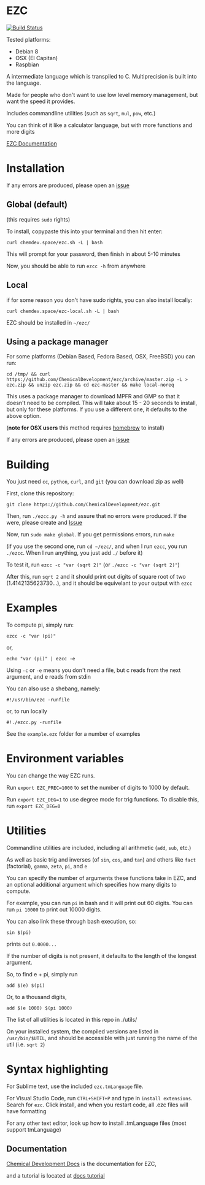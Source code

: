 # EZC

[![Build Status](https://travis-ci.org/ChemicalDevelopment/ezc.svg?branch=master)](https://travis-ci.org/ChemicalDevelopment/ezc)

Tested platforms:
  * Debian 8
  * OSX (El Capitan)
  * Raspbian

A intermediate language which is transpiled to C. Multiprecision is built into the language.

Made for people who don't want to use low level memory management, but want the speed it provides.

Includes commandline utilities (such as `sqrt`, `mul`, `pow`, etc.)

You can think of it like a calculator language, but with more functions and more digits

[EZC Documentation](chemicaldevelopment.us/ezc/)

# Installation

If any errors are produced, please open an [issue](https://github.com/ChemicalDevelopment/ezc/issues)

## Global (default)

(this requires `sudo` rights)

To install, copypaste this into your terminal and then hit enter:

`curl chemdev.space/ezc.sh -L | bash`

This will prompt for your password, then finish in about 5-10 minutes

Now, you should be able to run `ezcc -h` from anywhere

## Local

if for some reason you don't have sudo rights, you can also install locally:

`curl chemdev.space/ezc-local.sh -L | bash`

EZC should be installed in `~/ezc/`


## Using a package manager

For some platforms (Debian Based, Fedora Based, OSX, FreeBSD) you can run:

`cd /tmp/ && curl https://github.com/ChemicalDevelopment/ezc/archive/master.zip -L > ezc.zip && unzip ezc.zip && cd ezc-master && make local-noreq`

This uses a package manager to download MPFR and GMP so that it doesn't need to be compiled. This will take about 15 - 20 seconds to install, but only for these platforms. If you use a different one, it defaults to the above option.

(**note for OSX users** this method requires [homebrew](http://brew.sh/) to install)

If any errors are produced, please open an [issue](https://github.com/ChemicalDevelopment/ezc/issues)

# Building

You just need `cc`, `python`, `curl`, and `git` (you can download zip as well)

First, clone this repository:

`git clone https://github.com/ChemicalDevelopment/ezc.git`

Then, run `./ezcc.py -h` and assure that no errors were produced. If the were, please create and [Issue](https://github.com/ChemicalDevelopment/ezc/issues)

Now, run `sudo make global`. If you get permissions errors, run `make`

(if you use the second one, run `cd ~/ezc/`, and when I run `ezcc`, you run `./ezcc`. When I run anything, you just add `./` before it)

To test it, run `ezcc -c "var (sqrt 2)"` (or `./ezcc -c "var (sqrt 2)"`) 

After this, run `sqrt 2` and it should print out digits of square root of two (1.4142135623730...), and it should be equivelant to your output with `ezcc`


# Examples

To compute pi, simply run:

`ezcc -c "var (pi)"`

or, 

`echo "var (pi)" | ezcc -e`


Using `-c` or `-e` means you don't need a file, but c reads from the next argument, and e reads from stdin

You can also use a shebang, namely:

`#!/usr/bin/ezc -runfile`

or, to run locally

`#!./ezcc.py -runfile`

See the `example.ezc` folder for a number of examples


# Environment variables

You can change the way EZC runs.

Run `export EZC_PREC=1000` to set the number of digits to 1000 by default.

Run `export EZC_DEG=1` to use degree mode for trig functions. To disable this, run `export EZC_DEG=0`

# Utilities

Commandline utilities are included, including all arithmetic (`add`, `sub`, etc.)

As well as basic trig and inverses (of `sin`, `cos`, and `tan`) and others like `fact` (factorial), `gamma`, `zeta`, `pi`, and `e`

You can specify the number of arguments these functions take in EZC, and an optional additional argument which specifies how many digits to compute.

For example, you can run `pi` in bash and it will print out 60 digits. You can run `pi 10000` to print out 10000 digits.

You can also link these through bash execution, so:

`sin $(pi)`

prints out `0.0000...`

If the number of digits is not present, it defaults to the length of the longest argument.

So, to find e + pi, simply run

`add $(e) $(pi)`

Or, to a thousand digits, 

`add $(e 1000) $(pi 1000)`

The list of all utilities is located in this repo in ./utils/

On your installed system, the compiled versions are listed in `/usr/bin/$UTIL`, and should be accessible with just running the name of the util (i.e. `sqrt 2`)

# Syntax highlighting

For Sublime text, use the included `ezc.tmLanguage` file.

For Visual Studio Code, run `CTRL+SHIFT+P` and type in `install extensions`. Search for `ezc`. Click install, and when you restart code, all .ezc files will have formatting

For any other text editor, look up how to install .tmLanguage files (most support tmLanguage)

## Documentation

[Chemical Development Docs](http://chemicaldevelopment.us/ezc/) is the documentation for EZC,

and a tutorial is located at [docs tutorial](http://chemicaldevelopment.us/ezc)
